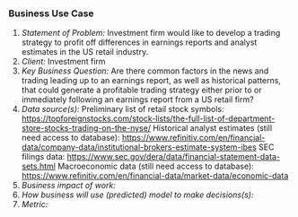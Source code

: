 ### Business Use Case

1. *Statement of Problem:* Investment firm would like to develop a trading strategy to profit off differences in earnings reports and analyst estimates in the US retail industry.
2. *Client:* Investment firm
3. *Key Business Question:* Are there common factors in the news and trading leading up to an earnings report, as well as historical patterns, that could generate a profitable trading strategy either prior to or immediately following an earnings report from a US retail firm?
4. *Data source(s):*
Preliminary list of retail stock symbols: https://topforeignstocks.com/stock-lists/the-full-list-of-department-store-stocks-trading-on-the-nyse/
Historical analyst estimates (still need access to database): https://www.refinitiv.com/en/financial-data/company-data/institutional-brokers-estimate-system-ibes
SEC filings data: https://www.sec.gov/dera/data/financial-statement-data-sets.html
Macroeconomic data (still need access to database): https://www.refinitiv.com/en/financial-data/market-data/economic-data
5. *Business impact of work:*
6. *How business will use (predicted) model to make decisions(s):*
7. *Metric:*
